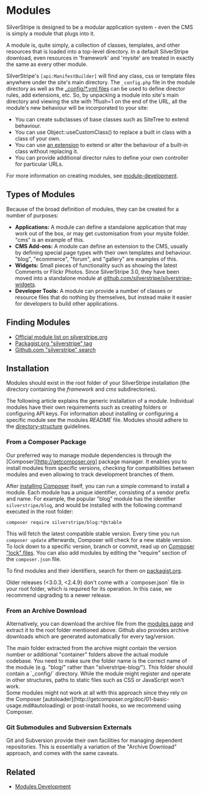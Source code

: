 # Modules

SilverStripe is designed to be a modular application system - even the CMS is simply a module that plugs into it.  

A module is, quite simply, a collection of classes, templates, and other resources that is loaded into a top-level
directory.  In a default SilverStripe download, even resources in 'framework' and 'mysite' are treated in exactly the
same as every other module.

SilverStripe's `[api:ManifestBuilder]` will find any class, css or template files anywhere under the site's main
directory.  The `_config.php` file in the module directory as well as the [_config/*.yml files](/topics/configuration)
can be used to define director rules, add
extensions, etc.  So, by unpacking a module into site's main directory and viewing the site with
?flush=1 on the end of the URL, all the module's new behaviour will be incorporated to your site:

*  You can create subclasses of base classes such as SiteTree to extend behaviour.
*  You can use Object::useCustomClass() to replace a built in class with a class of your own.
*  You can use [an extension](api:DataExtension) to extend or alter the behaviour of a built-in class without replacing
it.
*  You can provide additional director rules to define your own controller for particular URLs.

For more information on creating modules, see [module-development](/topics/module-development).

## Types of Modules

Because of the broad definition of modules, they can be created for a number of purposes:

*  **Applications:** A module can define a standalone application that may work out of the box, or may get customisation
from your mysite folder.  "cms" is an example of this.
*  **CMS Add-ons:** A module can define an extension to the CMS, usually by defining special page types with their own
templates and behaviour. "blog", "ecommerce", "forum", and "gallery" are examples of this.
*  **Widgets:** Small pieces of functionality such as showing the latest Comments or Flickr Photos. Since SilverStripe 3.0, they have been moved into a standalone module at [github.com/silverstripe/silverstripe-widgets](https://github.com/silverstripe/silverstripe-widgets).
*  **Developer Tools:** A module can provide a number of classes or resource files that do nothing by themselves, but
instead make it easier for developers to build other applications. 

## Finding Modules

* [Official module list on silverstripe.org](http://addons.silverstripe.org/)
* [Packagist.org "silverstripe" tag](https://packagist.org/search/?tags=silverstripe)
* [Github.com "silverstripe" search](https://github.com/search?q=silverstripe&ref=commandbar)

## Installation

Modules should exist in the root folder of your SilverStripe installation
(the directory containing the *framework* and *cms* subdirectories).

The following article explains the generic installation of a module. Individual modules have their own requirements such
as creating folders or configuring API keys. For information about installing or configuring a specific module see the
modules *README* file. Modules should adhere to the [directory-structure](/topics/directory-structure)
guidelines.

### From a Composer Package

Our preferred way to manage module dependencies is through the [Composer][http://getcomposer.org]
package manager. It enables you to install modules from specific versions, checking for
compatibilities between modules and even allowing to track development branches of them.

After [installing Composer](/installation/composer) itself, 
you can run a simple command to install a module.
Each module has a unique identifier, consisting of a vendor prefix and name.
For example, the popular "blog" module has the identifier `silverstripe/blog`,
and would be installed with the following command executed in the root folder:

	composer require silverstripe/blog:*@stable

This will fetch the latest compatible stable version. Every time you run
`composer update` afterwards, Composer will check for a new stable version.
To lock down to a specific version, branch or commit, read up on 
[Composer "lock" files](http://getcomposer.org/doc/01-basic-usage.md#composer-lock-the-lock-file).
You can also add modules by editing the "require" section of the `composer.json` file.

To find modules and their identifiers, search for them on [packagist.org](http://packagist.org).

<div class="notice" markdown="1">
Older releases (<3.0.3, <2.4.9) don't come with a `composer.json` file in your root folder,
which is required for its operation. In this case, we recommend upgrading to a newer release.
</div>

### From an Archive Download

Alternatively, you can download the archive file from the 
[modules page](http://www.silverstripe.org/modules) 
and extract it to the root folder mentioned above.
Github also provides archive downloads which are generated automatically for every tag/version.

<div class="notice" markdown="1">
The main folder extracted from the archive
might contain the version number or additional "container" folders above the actual module
codebase. You need to make sure the folder name is the correct name of the module
(e.g. "blog/" rather than "silverstripe-blog/"). This folder should contain a `_config/` directory.
While the module might register and operate in other structures,
paths to static files such as CSS or JavaScript won't work.
</div>

<div class="warning" markdown="1">
Some modules might not work at all with this approach since they rely on the
Composer [autoloader](http://getcomposer.org/doc/01-basic-usage.md#autoloading)
or post-install hooks, so we recommend using Composer.
</div>

### Git Submodules and Subversion Externals

Git and Subversion provide their own facilities for managing dependent repositories.
This is essentially a variation of the "Archive Download" approach,
and comes with the same caveats.

## Related

* [Modules Development](/topics/module-development)
